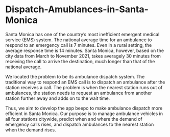 # Dispatch-Amublances-in-Santa-Monica

Santa Monica has one of the country’s most inefficient emergent medical service (EMS) system. The national average time for an ambulance to respond to an emergency call is 7 minutes. Even in a rural setting, the average response time is 14 minutes. Santa Monica, however, based on the city data from March to November 2021, takes averagely 30 minutes from receiving the call to arrive the destination, much longer than that of the national average.

We located the problem to be its ambulance dispatch system. The traditional way to respond an EMS call is to dispatch an ambulance after the station receives a call. The problem is when the nearest station runs out of ambulances, the station needs to request an ambulance from another station further away and adds on to the wait time.

Thus, we aim to develop the app beepo to make ambulance dispatch more efficient in Santa Monica. Our purpose is to manage ambulance vehicles in all four stations citywide, predict when and where the demand of emergency calls rises, and dispatch ambulances to the nearest station when the demand rises.

